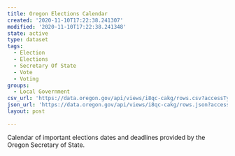 ```yaml
---
title: Oregon Elections Calendar
created: '2020-11-10T17:22:38.241307'
modified: '2020-11-10T17:22:38.241348'
state: active
type: dataset
tags:
  - Election
  - Elections
  - Secretary Of State
  - Vote
  - Voting
groups:
  - Local Government
csv_url: 'https://data.oregon.gov/api/views/i8qc-cakg/rows.csv?accessType=DOWNLOAD'
json_url: 'https://data.oregon.gov/api/views/i8qc-cakg/rows.json?accessType=DOWNLOAD'
layout: post

---
```

Calendar of important elections dates and deadlines provided by the Oregon Secretary of State.
